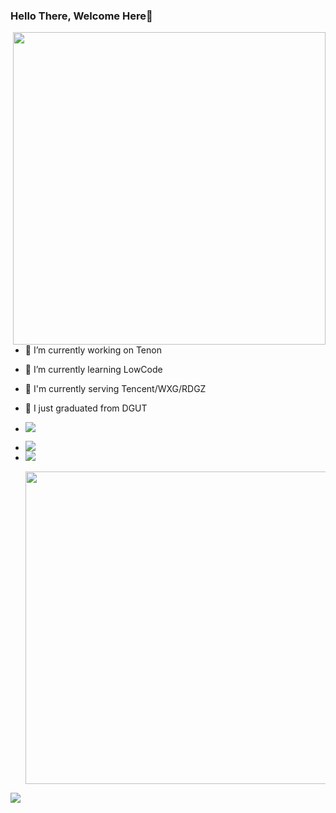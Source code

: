 ### Hello There, Welcome Here👋

<!-- **Doctor-wu/Doctor-wu** is a ✨ _special_ ✨ repository because its `README.md` (this file) appears on your GitHub profile.
Here are some ideas to get you started: -->
<p></p>
<p align="right">
  <img
    width="500px"
    align="right"
    src="https://github-readme-stats.vercel.app/api?username=Doctor-wu&&theme=tokyonight&show_icons=true&count_private=true"
  />
</p>

<p></p>
<ul align="left">
  <li>
    <p></p>
    🔭 I’m currently working on Tenon
  </li>
  <li>
    <p></p>
    🌱 I’m currently learning LowCode
  </li>
  <li>
    <p></p>
    💼 I'm currently serving Tencent/WXG/RDGZ
  </li>
  <li>
    <p></p>
    🏫 I just graduated from DGUT
  </li>
  <li>
    <p></p>
    <img src="https://img.shields.io/github/followers/Doctor-wu?style=social" />
  </li>
  <li>
    <p></p>
    <img src="https://img.shields.io/github/stars/Doctor-wu?style=social" />
  </li>
  <li><img src="https://visitor-badge.glitch.me/badge?page_id=Doctor-wu" /></li>

  <p align="right">
    <img
      width="500px"
      src="https://github-readme-stats.vercel.app/api/top-langs/?username=rookiewxy&hide_title=true&hide_border=true&layout=compact&langs_count=6&theme=tokyonight"
    />
  </p>
</ul>
<img
  align="bottom"
  src="https://activity-graph.herokuapp.com/graph?username=Doctor-wu&theme=xcode"
/>
